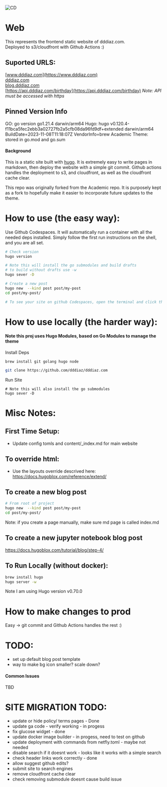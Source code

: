 ![CD](https://github.com/dddiaz/frontend.dddiaz.com/workflows/CD/badge.svg)

# Web
This represents the frontend static website of dddiaz.com.  
Deployed to s3/cloudfront with Github Actions :)

## Suported URLS:
[www.dddiaz.com](https://www.dddiaz.com)  
[dddiaz.com](https://dddiaz.com)  
[blog.dddiaz.com](https://blog.dddiaz.com)  
[https://api.dddiaz.com/birthday](https://api.dddiaz.com/birthday) *Note: API must be accessed with https*  

## Pinned Version Info
GO: go version go1.21.4 darwin/arm64
Hugo: hugo v0.120.4-f11bca5fec2ebb3a02727fb2a5cfb08da96fd9df+extended darwin/arm64 BuildDate=2023-11-08T11:18:07Z VendorInfo=brew
Academic Theme: stored in go.mod and go.sum

#### Background

This is a static site built with [hugo](https://gohugo.io/). It is extremely easy to write pages in markdown, 
then deploy the website with a simple git commit. Github actions handles the deployment to s3, and cloudfront, as 
well as the cloudfront cache clear. 

This repo was originally forked from the Academic repo. It is purposely kept as a fork to hopefully make it easier to 
incorporate future updates to the theme.

# How to use (the easy way):
Use Github Codespaces.
It will automatically run a container with all the needed deps installed.
Simply follow the first run instructions on the shell, and you are all set.

```bash
# Check version
hugo version 

# Note this will install the go submodules and build drafts
# to build without drafts use -w
hugo sever -D

# Create a new post
hugo new  --kind post post/my-post 
cd post/my-post/

# To see your site on github Codespaces, open the terminal and click the ports tab and add 1313.
```

# How to use locally (the harder way):
#### Note this proj uses Hugo Modules, based on Go Modules to manage the theme
Install Deps
```shell
brew install git golang hugo node
```

```bash
git clone https://github.com/dddiaz/dddiaz.com
```

Run Site
```shell
# Note this will also install the go submodules
hugo sever -D
```

# Misc Notes:
## First Time Setup:
- Update config tomls and content/_index.md for main website

## To override html:
- Use the layouts override descrived here: https://docs.hugoblox.com/reference/extend/

## To create a new blog post
```bash
# From root of project
hugo new  --kind post post/my-post
cd post/my-post/
```
Note: if you create a page manually, make sure md page is called index.md

## To create a new jupyter notebook blog post
https://docs.hugoblox.com/tutorial/blog/step-4/


## To Run Locally (without docker):
```bash
brew install hugo
hugo server -w
```
Note I am using Hugo version v0.70.0

# How to make changes to prod
Easy -> git commit and Github Actions handles the rest :)
    
# TODO:
- set up default blog post template
- way to make bg icon smaller? scale down?

#### Common Issues
TBD

# SITE MIGRATION TODO:
- update or hide policy/ terms pages - Done
- update ga code - verify working - in progess
- fix glucose widget - done
- update docker image builder - in progess, need to test on github
- update deployment with commands from netfly.toml - maybe not needed
- disable search if it doesnt work - looks like it works with a simple search
- check header links work correctly - done
- allow suggest github edits?
- submit site to search engines
- remove cloudfront cache clear
- check removing submodule doesnt cause build issue

